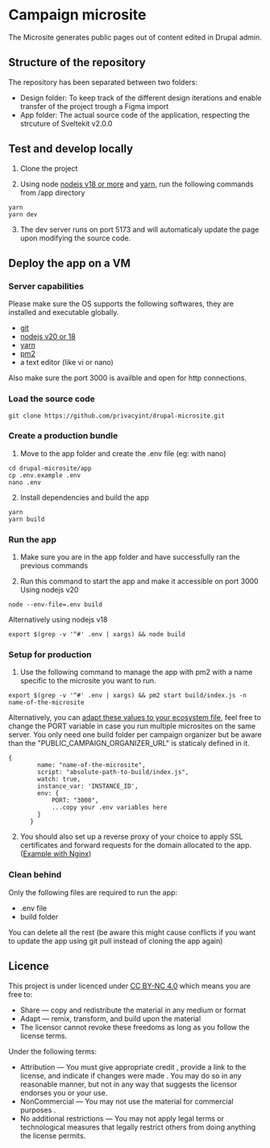 # Campaign microsite

The Microsite generates public pages out of content edited in Drupal admin.

## Structure of the repository

The repository has been separated between two folders:
* Design folder: To keep track of the different design iterations and enable transfer of the project trough a Figma import
* App folder: The actual source code of the application, respecting the strcuture of Sveltekit v2.0.0

## Test and develop locally
1. Clone the project

2. Using node [nodejs v18 or more](https://nodejs.org) and [yarn](https://yarnpkg.com/), run the following commands from /app directory
```
yarn
yarn dev
```

3. The dev server runs on port 5173 and will automaticaly update the page upon modifying the source code.


## Deploy the app on a VM

### Server capabilities

Please make sure the OS supports the following softwares, they are installed and executable globally.
* [git](https://git-scm.com/)
* [nodejs v20 or 18](https://nodejs.org)
* [yarn](https://yarnpkg.com/)
* [pm2](https://pm2.keymetrics.io/docs/usage/quick-start/)
* a text editor (like vi or nano)

Also make sure the port 3000 is availble and open for http connections.

### Load the source code
```
git clone https://github.com/privacyint/drupal-microsite.git
```

### Create a production bundle
1. Move to the app folder and create the .env file (eg: with nano)
```
cd drupal-microsite/app
cp .env.example .env
nano .env
```

2. Install dependencies and build the app
```
yarn
yarn build
```

### Run the app
1. Make sure you are in the app folder and have successfully ran the previous commands


2. Run this command to start the app and make it accessible on port 3000
Using nodejs v20
```
node --env-file=.env build
```

Alternatively using nodejs v18
```
export $(grep -v '^#' .env | xargs) && node build
```


### Setup for production
1. Use the following command to manage the app with pm2 with a name specific to the microsite you want to run.
```
export $(grep -v '^#' .env | xargs) && pm2 start build/index.js -n name-of-the-microsite
```

Alternatively, you can [adapt these values to your ecosystem file](https://pm2.keymetrics.io/docs/usage/environment/), feel free to change the PORT variable in case you run multiple microsites on the same server. 
You only need one build folder per campaign organizer but be aware than the "PUBLIC_CAMPAIGN_ORGANIZER_URL" is staticaly defined in it.
```
{
        name: "name-of-the-microsite",
        script: "absolute-path-to-build/index.js",
        watch: true,
        instance_var: 'INSTANCE_ID',
        env: {
            PORT: "3000",
            ...copy your .env variables here
        }
      }
```

2. You should also set up a reverse proxy of your choice to apply SSL certificates and forward requests for the domain allocated to the app. ([Example with Nginx](https://www.baeldung.com/nginx-forward-proxy))


### Clean behind
Only the following files are required to run the app:
* .env file 
* build folder

You can delete all the rest (be aware this might cause conflicts if you want to update the app using git pull instead of cloning the app again)

## Licence

This project is under licenced under [CC BY-NC 4.0](https://creativecommons.org/licenses/by-nc/4.0/) which means you are free to:
- Share — copy and redistribute the material in any medium or format
- Adapt — remix, transform, and build upon the material
- The licensor cannot revoke these freedoms as long as you follow the license terms.

Under the following terms:
- Attribution — You must give appropriate credit , provide a link to the license, and indicate if changes were made . You may do so in any reasonable manner, but not in any way that suggests the licensor endorses you or your use.
- NonCommercial — You may not use the material for commercial purposes .
- No additional restrictions — You may not apply legal terms or technological measures that legally restrict others from doing anything the license permits.







